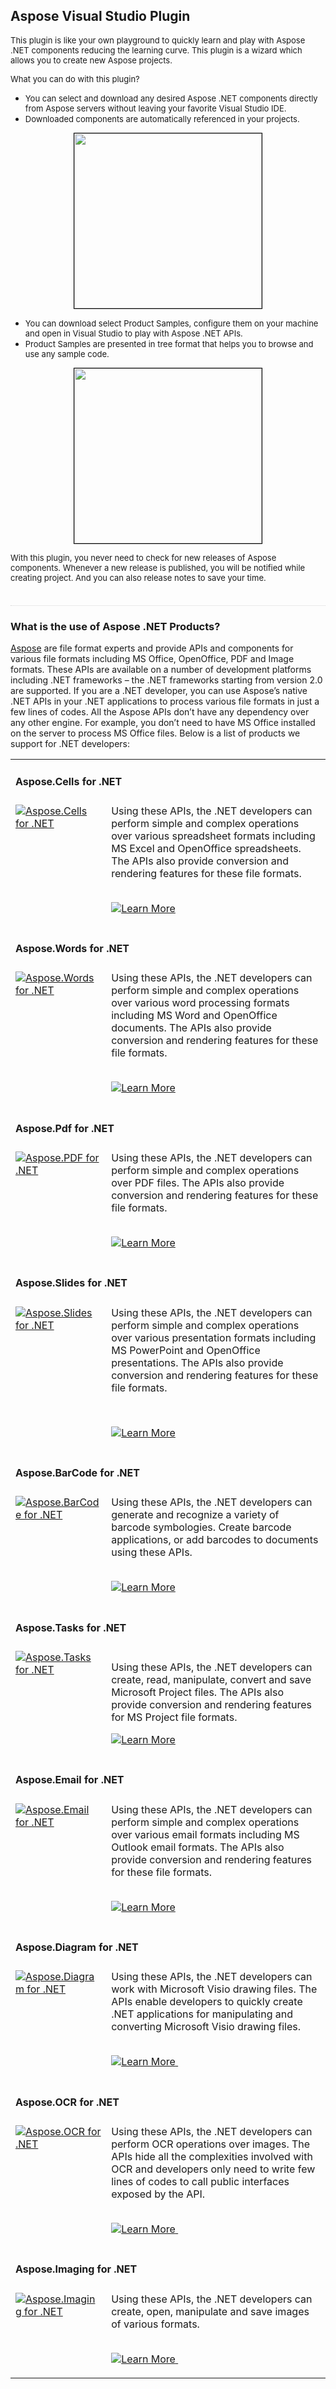 <p style="font-size: 20px; color: #333; height: 30px; margin-top: 10px; margin-bottom: 20px">
    <h2>Aspose Visual Studio Plugin</h2>
</p>
<p><span style="font-size: small">This plugin is like your own playground to quickly learn and play with Aspose .NET components reducing the learning curve. This plugin is a wizard which allows you to create new Aspose projects.</span></p>
<p><span style="font-size: small">What you can do with this plugin?</span></p>
<ul>
    <li><span style="font-size: small">You can select and download any desired Aspose .NET components directly from Aspose servers without leaving your favorite Visual Studio IDE.
</span></li>
    <li><span style="font-size: small">Downloaded components are automatically referenced in your projects.
</span></li>
</ul>
<p style="text-align: center; color: #6c6b6b; line-height: 18px">
    <a target="_blank" href="http://visualstudiogallery.msdn.microsoft.com/templates/images/samplescreenshot.png">
        <img width="300" height="280" border="0" style="border: 1px solid black" alt="" src="http://i1.visualstudiogallery.msdn.s-msft.com/2aaeced9-779e-4bf4-955e-eaca352021a9/image/file/95892/1/selectcomp.png" id="95892"></a>
</p>
<ul>
    <li><span style="font-size: small">You can download select Product Samples, configure them on your machine and open in Visual Studio to play with Aspose .NET APIs.
</span></li>
    <li><span style="font-size: small">Product Samples are presented in tree format that helps you to browse and use any sample code.
</span></li>
</ul>
<p style="text-align: center; color: #6c6b6b; line-height: 18px">
    <a target="_blank" href="http://visualstudiogallery.msdn.microsoft.com/templates/images/samplescreenshot.png">
        <img width="300" height="280" border="0" style="border: 1px solid black" alt="" src="http://visualstudiogallery.msdn.microsoft.com/site/view/file/95886/1/selectSamples.png" id="95886"></a>
</p>
<span style="font-size: small">With this plugin, you never need to check for new releases of Aspose components. Whenever a new release is published, you will be notified while creating project. And you can also release notes to save your time.
</span>
<p style="color: #444; font-weight: bold; margin-bottom: 0px; border-bottom: 1px dotted #d5d5d5; padding-bottom: 5px">
    <span>&nbsp;</span>
</p>
<h3>What is the use of Aspose .NET Products?</h3>
<p>
    <a href="http://www.aspose.com">Aspose</a> are file format experts and provide APIs and components for various file formats including MS Office, OpenOffice, PDF and Image formats. These APIs are available on a number of development platforms including .NET
 frameworks &ndash; the .NET frameworks starting from version 2.0 are supported. If you are a .NET developer, you can use Aspose’s native .NET APIs in your .NET applications to process various file formats in just a few lines of codes. All the Aspose
 APIs don’t have any dependency over any other engine. For example, you don’t need to have MS Office installed on the server to process MS Office files. Below is a list of products we support for .NET developers:
</p>
<table width="100%" cellspacing="0" cellpadding="0" border="0">
    <tbody>
        <tr>
            <td valign="top" align="left" colspan="2">
                <h4>Aspose.Cells for .NET</h4>
            </td>
        </tr>
        <tr>
            <td valign="top" align="left"><a href="http://www.aspose.com/.net/excel-component.aspx">
                <img alt="Aspose.Cells for .NET" src="http://www.aspose.com/App_Themes/V2/images/productLogos/NET/aspose_cells-for-net.jpg"></a></td>
            <td style="padding-left: 8px; vertical-align: top">Using these APIs, the .NET developers can perform simple and complex operations over various spreadsheet formats including MS Excel and OpenOffice spreadsheets. The APIs also provide conversion and rendering
 features for these file formats.<br>
                <br>
                <p>
                    <a href="http://www.aspose.com/.net/excel-component.aspx">
                        <img alt="Learn More" src="http://www.aspose.com/Images/Learn-More.gif"></a>&nbsp;&nbsp;
                </p>
            </td>
        </tr>
        <tr>
            <td valign="top" align="left" colspan="2">
                <h4>Aspose.Words for .NET</h4>
            </td>
        </tr>
        <tr>
            <td valign="top" align="left"><a href="http://www.aspose.com/.net/word-component.aspx">
                <img alt="Aspose.Words for .NET" src="http://www.aspose.com/App_Themes/V2/images/productLogos/NET/aspose_words-for-net.jpg"></a></td>
            <td style="padding-left: 8px; vertical-align: top">Using these APIs, the .NET developers can perform simple and complex operations over various word processing formats including MS Word and OpenOffice documents. The APIs also provide conversion and rendering
 features for these file formats.
                <p style="text-align: left">
                    <br>
                    <a href="http://www.aspose.com/.net/word-component.aspx">
                        <img alt="Learn More" src="http://www.aspose.com/Images/Learn-More.gif"></a>&nbsp;&nbsp;
                </p>
            </td>
        </tr>
        <tr>
            <td valign="top" align="left" colspan="2">
                <h4>Aspose.Pdf for .NET</h4>
            </td>
        </tr>
        <tr>
            <td valign="top" align="left"><a href="http://www.aspose.com/.net/pdf-component.aspx">
                <img alt="Aspose.PDF for .NET" src="http://www.aspose.com/App_Themes/V2/images/productLogos/NET/aspose_pdf-for-net.jpg"></a></td>
            <td style="padding-left: 8px; vertical-align: top">Using these APIs, the .NET developers can perform simple and complex operations over PDF files. The APIs also provide conversion and rendering features for these file formats.<br>
                <br>
                <p>
                    <a href="http://www.aspose.com/.net/pdf-component.aspx">
                        <img alt="Learn More" src="http://www.aspose.com/Images/Learn-More.gif"></a>&nbsp;&nbsp;&nbsp;&nbsp;
                </p>
            </td>
        </tr>
        <tr>
            <td valign="top" align="left" colspan="2">
                <h4>Aspose.Slides for .NET</h4>
            </td>
        </tr>
        <tr>
            <td valign="top" align="left"><a href="http://www.aspose.com/.net/powerpoint-component.aspx">
                <img alt="Aspose.Slides for .NET" src="http://www.aspose.com/App_Themes/V2/images/productLogos/NET/aspose_slides-for-net.jpg"></a></td>
            <td style="padding-left: 8px; vertical-align: top">Using these APIs, the .NET developers can perform simple and complex operations over various presentation formats including MS PowerPoint and OpenOffice presentations. The APIs also provide conversion and rendering
 features for these file formats.
                <p>&nbsp;</p>
                <p>
                    <a href="http://www.aspose.com/.net/powerpoint-component.aspx">
                        <img alt="Learn More" src="http://www.aspose.com/Images/Learn-More.gif"></a>&nbsp;&nbsp;&nbsp;
                </p>
            </td>
        </tr>
        <tr>
            <td valign="top" align="left" colspan="2">
                <h4>Aspose.BarCode for .NET</h4>
            </td>
        </tr>
        <tr>
            <td valign="top" align="left"><a href="http://www.aspose.com/.net/barcode-component.aspx">
                <img alt="Aspose.BarCode for .NET" src="http://www.aspose.com/App_Themes/V2/images/productLogos/NET/aspose_barcode-for-net.jpg"></a></td>
            <td style="padding-left: 8px; vertical-align: top">Using these APIs, the .NET developers can generate and recognize a variety of barcode symbologies. Create barcode applications, or add barcodes to documents using these APIs.<br>
                <br>
                <p>
                    <a href="http://www.aspose.com/.net/barcode-component.aspx">
                        <img alt="Learn More" src="http://www.aspose.com/Images/Learn-More.gif"></a>&nbsp;&nbsp;
                </p>
            </td>
        </tr>
        <tr>
            <td valign="top" align="left" colspan="2">
                <h4>Aspose.Tasks for .NET</h4>
            </td>
        </tr>
        <tr>
            <td valign="top" align="left"><a href="http://www.aspose.com/.net/project-management-component.aspx">
                <img alt="Aspose.Tasks for .NET" src="http://www.aspose.com/App_Themes/V2/images/productLogos/NET/aspose_tasks-for-net.jpg"></a></td>
            <td style="padding-left: 8px; vertical-align: top">
                <p>Using these APIs, the .NET developers can create, read, manipulate, convert and save Microsoft Project files. The APIs also provide conversion and rendering features for MS Project file formats.</p>
                <p>
                    <a href="http://www.aspose.com/.net/project-management-component.aspx">
                        <img alt="Learn More" src="http://www.aspose.com/Images/Learn-More.gif"></a>&nbsp;&nbsp;&nbsp;&nbsp;
                </p>
            </td>
        </tr>
        <tr>
            <td valign="top" align="left" colspan="2">
                <h4>Aspose.Email for .NET</h4>
            </td>
        </tr>
        <tr>
            <td valign="top" align="left"><a href="http://www.aspose.com/.net/email-component.aspx">
                <img alt="Aspose.Email for .NET" src="http://www.aspose.com/App_Themes/V2/images/productLogos/NET/aspose_email-for-net.jpg"></a></td>
            <td style="padding-left: 8px; vertical-align: top">Using these APIs, the .NET developers can perform simple and complex operations over various email formats including MS Outlook email formats. The APIs also provide conversion and rendering features for these
 file formats.<br>
                <br>
                <p>
                    <a href="http://www.aspose.com/.net/email-component.aspx">
                        <img alt="Learn More" src="http://www.aspose.com/Images/Learn-More.gif"></a>&nbsp;&nbsp;&nbsp;&nbsp;
                </p>
            </td>
        </tr>
        <tr>
            <td valign="top" align="left" colspan="2">
                <h4>Aspose.Diagram for .NET</h4>
            </td>
        </tr>
        <tr>
            <td valign="top" align="left"><a href="http://www.aspose.com/.net/diagram-component.aspx">
                <img alt="Aspose.Diagram for .NET" src="http://www.aspose.com/App_Themes/V2/images/productLogos/NET/aspose_diagram-for-net.jpg"></a></td>
            <td style="padding-left: 8px; vertical-align: top">Using these APIs, the .NET developers can work with Microsoft Visio drawing files. The APIs enable developers to quickly create .NET applications for manipulating and converting Microsoft Visio drawing files.<br>
                <br>
                <p>
                    <a href="http://www.aspose.com/.net/diagram-component.aspx">
                        <img alt="Learn More" src="http://www.aspose.com/Images/Learn-More.gif"></a><a href="http://www.aspose.com/demos/.net-components/aspose.diagram/default.aspx">&nbsp;</a>
                </p>
            </td>
        </tr>
        <tr>
            <td valign="top" align="left" colspan="2">
                <h4>Aspose.OCR for .NET</h4>
            </td>
        </tr>
        <tr>
            <td valign="top" align="left"><a href="http://www.aspose.com/.net/ocr-component.aspx">
                <img alt="Aspose.OCR for .NET" src="http://www.aspose.com/App_Themes/V2/images/productLogos/NET/aspose_ocr-for-net.jpg"></a></td>
            <td style="padding-left: 8px; vertical-align: top">Using these APIs, the .NET developers can perform OCR operations over images. The APIs hide all the complexities involved with OCR and developers only need to write few lines of codes to call public interfaces
 exposed by the API.<br>
                <br>
                <p>
                    <a href="http://www.aspose.com/.net/ocr-component.aspx">
                        <img alt="Learn More" src="http://www.aspose.com/Images/Learn-More.gif"></a><a href="http://www.aspose.com/demos/.net-components/aspose.ocr/default.aspx">&nbsp;</a>
                </p>
            </td>
        </tr>
        <tr>
            <td valign="top" align="left" colspan="2">
                <h4>Aspose.Imaging for .NET</h4>
            </td>
        </tr>
        <tr>
            <td valign="top" align="left"><a href="http://www.aspose.com/.net/imaging-component.aspx">
                <img alt="Aspose.Imaging for .NET" src="http://www.aspose.com/App_Themes/V2/images/productLogos/NET/aspose_imaging-for-net.jpg">
            </a></td>
            <td style="padding-left: 8px; vertical-align: top">Using these APIs, the .NET developers can create, open, manipulate and save images of various formats.<br>
                <br>
                <p>
                    <a href="http://www.aspose.com/.net/imaging-component.aspx">
                        <img alt="Learn More" src="http://www.aspose.com/Images/Learn-More.gif"></a><a href="http://www.aspose.com/demos/.net-components/aspose.imaging/default.aspx">&nbsp;</a>
                </p>
            </td>
        </tr>
    </tbody>
</table>
